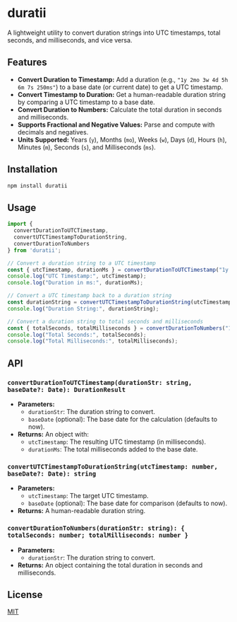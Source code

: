 # duratii

A lightweight utility to convert duration strings into UTC timestamps, total seconds, and milliseconds, and vice versa.

## Features

- **Convert Duration to Timestamp:**
  Add a duration (e.g., `"1y 2mo 3w 4d 5h 6m 7s 250ms"`) to a base date (or current date) to get a UTC timestamp.
- **Convert Timestamp to Duration:**
  Get a human-readable duration string by comparing a UTC timestamp to a base date.
- **Convert Duration to Numbers:**
  Calculate the total duration in seconds and milliseconds.
- **Supports Fractional and Negative Values:**
  Parse and compute with decimals and negatives.
- **Units Supported:**
  Years (`y`), Months (`mo`), Weeks (`w`), Days (`d`), Hours (`h`), Minutes (`m`), Seconds (`s`), and Milliseconds (`ms`).

## Installation

```bash
npm install duratii
```

## Usage

```ts
import {
  convertDurationToUTCTimestamp,
  convertUTCTimestampToDurationString,
  convertDurationToNumbers
} from 'duratii';

// Convert a duration string to a UTC timestamp
const { utcTimestamp, durationMs } = convertDurationToUTCTimestamp("1y 2mo 3w 4d 5h 6m 7s 250ms");
console.log("UTC Timestamp:", utcTimestamp);
console.log("Duration in ms:", durationMs);

// Convert a UTC timestamp back to a duration string
const durationString = convertUTCTimestampToDurationString(utcTimestamp);
console.log("Duration String:", durationString);

// Convert a duration string to total seconds and milliseconds
const { totalSeconds, totalMilliseconds } = convertDurationToNumbers("1h 30m");
console.log("Total Seconds:", totalSeconds);
console.log("Total Milliseconds:", totalMilliseconds);
```

## API

### `convertDurationToUTCTimestamp(durationStr: string, baseDate?: Date): DurationResult`
- **Parameters:**
  - `durationStr`: The duration string to convert.
  - `baseDate` (optional): The base date for the calculation (defaults to now).
- **Returns:** An object with:
  - `utcTimestamp`: The resulting UTC timestamp (in milliseconds).
  - `durationMs`: The total milliseconds added to the base date.

### `convertUTCTimestampToDurationString(utcTimestamp: number, baseDate?: Date): string`
- **Parameters:**
  - `utcTimestamp`: The target UTC timestamp.
  - `baseDate` (optional): The base date for comparison (defaults to now).
- **Returns:** A human-readable duration string.

### `convertDurationToNumbers(durationStr: string): { totalSeconds: number; totalMilliseconds: number }`
- **Parameters:**
  - `durationStr`: The duration string to convert.
- **Returns:** An object containing the total duration in seconds and milliseconds.

## License

[MIT](LICENSE)